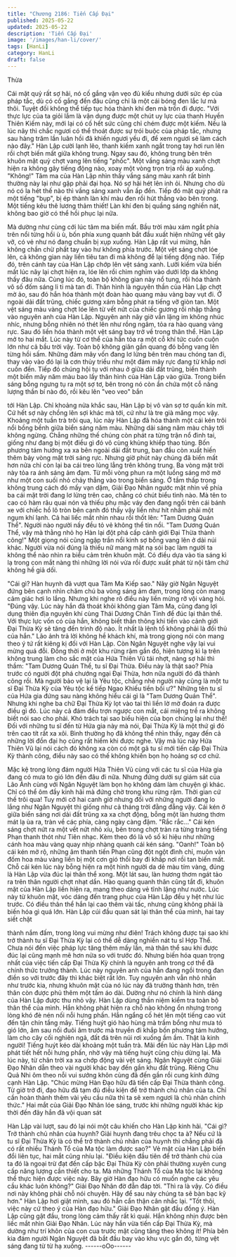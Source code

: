 ```yaml
---
title: "Chương 2186: Tiến Cấp Đại"
published: 2025-05-22
updated: 2025-05-22
description: 'Tiến Cấp Đại'
image: '/images/han-li/cover/'
tags: [HanLi]
category: HanLi
draft: false
---
```


Thừa

Cái mặt quỷ rất sợ hãi, nó cố gắng vặn vẹo đủ kiểu nhưng dưới
sức ép của pháp tắc, dù có cố gắng đến đâu cũng chỉ là một cái
bóng đen lắc lư mà thôi. Tuyệt đối không thể tiếp tục hóa thành
khí đen mà trốn đi được.
"Với thực lực của ta giỏi lắm là vận dụng được một chút uy lực
của thanh Huyền Thiên Kiếm này, mới lại có cố hết sức cũng chỉ
chém được một kiếm. Nếu là lúc nãy thì chắc ngươi có thể thoát
được sự trói buộc của pháp tắc, nhưng sau hàng trăm lần luân hồi
đã khiến ngươi yếu đi, để xem ngươi sẽ làm cách nào đây." Hàn
Lập cười lạnh lẽo, thanh kiếm xanh ngắt trong tay hơi run lên rồi
chợt biến mất giữa không trung.
Ngay sau đó, không trung bên trên khuôn mặt quỷ chợt vang lên
tiếng "phốc". Một vầng sáng màu xanh chợt hiện ra không gây
tiếng động nào, xoay một vòng trọn trịa rồi áp xuống.
"Không!"
Tâm ma của Hàn Lập nhìn thấy vầng sáng màu xanh rất bình
thường này lại như gặp phải đại họa. Nó sợ hãi hét lên inh ỏi.
Nhưng cho dù nó có la hét thế nào thì vầng sáng xanh vẫn ấp
đến. Tiếp đó mặt quỷ phát ra một tiếng "bụp", bị ép thành làn khí
màu đen rồi hút thẳng vào bên trong.
Một tiếng kêu thê lương thảm thiết!
Làn khí đen bị quầng sáng nghiền nát, không bao giờ có thể hồi
phục lại nữa.

Mà dường như cùng cới lúc tâm ma biến mất. Bầu trời màu xám
ngắt phía trên nổi từng hồi ù ù, bốn phía xung quanh bắt đầu xuất
hiện những vết gãy vỡ, có vẻ như nó đang chuẩn bị xụp xuống.
Hàn Lập rất vui mừng, hắn không chần chừ phất tay vào hư
không phía trước.
Một vệt sáng chợt lóe lên, cả không gian này liền tiêu tan đi mà
không để lại tiếng động nào.
Tiếp đó, trên cánh tay của Hàn Lập chớp lên vệt sáng xanh. Lưỡi
kiếm vừa biến mất lúc nãy lại chợt hiện ra, lóe lên rồi chìm nghỉm
vào dưới lớp da không thấy đâu nữa.
Cùng lúc đó, toàn bộ không gian này nổ tung, rồi hóa thành vô số
đốm sáng li ti mà tan đi.
Thân hình là nguyên thần của Hàn Lập chợt mờ ảo, sau đó hắn
hóa thành một đoàn hào quang màu vàng bay vụt đi.
Ở ngoài dải đất trũng, chiếc gương xám bỗng phát ra tiếng vỡ
giòn tan. Một vệt sáng màu vàng chợt lóe lên từ vết nứt của chiếc
gương rồi nhập thẳng vào nguyên anh của Hàn Lập.
Nguyên anh nãy giờ vẫn lặng im không nhúc nhíc, nhưng bỗng
nhiên nó thét lên như rồng ngâm, tỏa ra hào quang vàng rực. Sau
đó liền hóa thành một vệt sáng bay trở về trong thân thể.
Hàn Lập mở to hai mắt. Lúc này từ cơ thể của hắn tỏa ra một cỗ
khí tức cuồn cuộn lớn như cả bầu trời vậy.
Toàn bộ không giân gần quang đó bỗng vang lên từng hồi sấm.
Những đám mây vốn đang lơ lửng bên trên mau chóng tan đi,
thay vào vào đó lại là cơn thủy triều như một đám mây rực đang
từ khắp nơi cuốn đến. Tiếp đó chúng hội tụ với nhau ở giữa dải
đất trũng, biến thành một biển mây năm màu bao lấy thân hình
của Hàn Lập vào giữa.
Trong biển sáng bỗng ngưng tụ ra một sợ tơ, bên trong nó còn ẩn
chứa một cỗ năng lượng thần bí nào đó, rồi kêu lên "veo veo" bắn

tới Hàn Lập.
Chỉ khoảng nửa khắc sau, Hàn Lập bị vô vàn sợ tơ quấn kín mít.
Cứ hết sợ này chồng lên sợi khác mà tới, cứ như là tre già măng
mọc vậy.
Khoảng một tuần trà trôi qua, lúc này Hàn Lập đã hóa thành một
cái kén trôi nổi bồng bềnh giữa biển sáng năm màu.
Những dải sáng năm màu chảy tới không ngừng. Chẳng những
thế chúng còn phát ra từng trận nổ đinh tai, giống như đang bị
một điều gì đó vô cùng khủng khiếp thao túng.
Bốn phương tám hướng xa xa bên ngoài dải đất trung, ban đầu
còn xuất hiến thêm bảy vòng mặt trời sáng rực. Nhưng giờ phút
này chúng đã biến mất hơn nửa chỉ còn lại ba cái treo lủng lẳng
trên không trung.
Ba vòng mặt trời này tỏa ra ánh sáng ảm đạm. Từ mỗi vòng phun
ra một luồng sáng mờ mờ như một con suối nhỏ chảy thẳng vào
trong biển sáng.
Ở tầm thấp trong không trung cách đó mấy vạn dặm, Giải Đạo
Nhân ngước mặt nhìn về phía ba cái mặt trời đang lơ lửng trên
cao, chẳng có chút biểu tình nào.
Mà tên to cao có hàm râu quai nón và thiếu phụ mặc váy đen
đang ngồi trên cái bánh xe với chiếc hồ lô tròn bên cạnh đó thấy
vậy liền như hít nhầm phải một ngụm khí lạnh. Cả hai liếc mắt
nhìn nhau rồi thốt lên: "Tam Dương Quán Thể". Người nào người
nấy đều tỏ vẻ không thể tin nổi.
"Tam Dương Quán Thể, vậy mà thằng nhỏ họ Hàn lại đột phá cấp
cảnh giới Đại Thừa thành công!" Một giọng nói cũng ngập trần nổi
kinh sợ bỗng vang lên ở dải núi khác.
Người vừa nói đúng là thiếu nữ mang mặt nạ sói bạc làm người
ta không thể nào nhìn ra biểu cảm trên khuôn mặt. Có điều dựa
vào tia sáng kì lạ trong con mắt nàng thì những lời nói vừa rồi
được xuất phát từ nội tâm chứ không hề giả dối.

"Cái gì? Hàn huynh đã vượt qua Tâm Ma Kiếp sao." Nãy giờ
Ngân Nguyệt đứng bên cạnh nhìn chăm chú ba vòng sáng ảm
đạm, trong lòng còn mang cảm giác hơi lo lắng. Nhưng khi nghe
rõ điều này liền mừng rỡ vội vàng hỏi.
"Đúng vậy. Lúc này hắn đã thoát khỏi không gian Tâm Ma, cũng
đang lợi dụng thiên địa nguyên khí cùng Thái Dương Chân Tinh
để đúc lại thân thể. Với thực lực vốn có của hắn, không biết thần
thông khi tiến vào cảnh giới Đại Thừa Kỳ sẽ tăng đến trình độ
nào. Ít nhất là lệnh tổ không phải là đối thủ của hắn." Lão ảnh trả
lời không hề khách khí, mà trong giọng nói còn mang theo ý tứ rất
kiêng kị đối với Hàn Lập.
Còn Ngân Nguyệt nghe vậy lại vui mừng quá đỗi.
Đồng thời ở một khu rừng rậm gần đó, hiện tượng kì lạ trên
không trung làm cho sắc mặt của Hứa Thiên Vũ tái nhợt, nàng sợ
hãi thì thầm:
"Tam Dương Quán Thể, tu sĩ Đại Thừa. Điều này là thật sao?
Phía trước có người đột phá chướng ngại Đại Thừa, hơn nữa
người đó đã thành công rồi. Mà người bảo vệ lại là Yêu tộc, chẳng
nhẽ người này cũng là một tu sĩ Đại Thừa Kỳ của Yêu tộc kế tiếp
Ngao Khiếu tiền bối ư?" Những tên tu sĩ của Hứa gia đứng sau
nàng không hiểu cái gì là "Tam Dương Quán Thể". Nhưng khi
nghe ba chữ Đại Thừa Kỳ lọt vào tai thì liền lờ mờ đoán ra được
điều gì đó. Lúc này cả đám đều trợn ngược con mắt, cái miệng trề
ra không biết nói sao cho phải.
Khó trách tại sao biểu hiện của bọn chúng lại như thế!
Đối với những tu sĩ đến từ Hứa gia này mà nói, Đại Thừa Kỳ là
một thứ gì đó trên cao tít rất xa xôi. Bình thường họ đã không thể
nhìn thấy, ngay đến cả những lời đồn đại họ cũng rất hiếm khi
được nghe.
Vậy mà lúc này Hứa Thiên Vũ lại nói cách đó không xa còn có
một gã tu sĩ mới tiến cấp Đại Thừa Kỳ thành công, điều này sao
có thế không khiến bọn họ hoảng sợ cơ chứ.

Mặc kệ trong lòng đám người Hứa Thiên Vũ cùng với các tu sĩ
của Hứa gia đang có mưa to gió lớn đến đâu đi nữa. Nhưng đứng
dưới sự giám sát của Lão Ảnh cùng với Ngân Nguyệt làm bọn họ
không dám làm chuyện gì khác. Chỉ có thể ôm đầy kinh hãi mà
đứng chờ trong khu rừng rậm.
Thời gian cứ thế trôi qua! Tuy mới cỡ hai canh giờ nhưng đối với
những người đang lo lắng như Ngân Nguyệt thì giống như cả
tháng trời đằng đẵng vậy.
Cái kén ở giữa biển sáng nơi dải đất trũng xa xa chợt động, bỗng
một làn hương thơm mát lạ ùa ra, tràn về các phía, càng ngày
càng đậm.
"Rắc rắc..."
Cái kén sáng chợt nứt ra một vết nứt nhỏ xíu, bên trong chợt tràn
ra từng tràng tiếng Phạn thanh thót như Tiên nhạc. Kèm theo đó
là vô số kí hiệu như những cánh hoa màu vàng quay nhịp nhàng
quanh cái kén sáng.
"Oanh!"
Toàn bộ cái kén mở rộ, những âm thanh tiến Phạn cũng đột ngột
đình chỉ, muôn vàn đốm hoa màu vàng liền bị một cơn gió thổi
bay đi khắp nơi rồi tan biến mất.
Chỗ cái kén lúc này bỗng hiện ra một hình người da dẻ màu tím
vàng, đúng là Hàn Lập vừa đúc lại thân thể xong.
Một lát sau, làn hương thơm ngát tảo ra trên thân người chợt nhạt
dần. Hào quang quanh thân cũng tắt đi, khuôn mặt của Hàn Lập
liền hiện ra, mang theo dáng vẻ tĩnh lặng như nước.
Lúc này từ khuôn mặt, vóc dáng đến trang phục của Hàn Lập đều
y hệt như lúc trước. Có điều thân thể hắn lại cao thêm vài tấc,
nhưng cũng không phải là biến hóa gì quá lớn.
Hàn Lập cúi đầu quan sát lại thân thể của mình, hai tay siết chặt

thành nắm đấm, trong lòng vui mừng như điên!
Trách không được tại sao khi trở thành tu sĩ Đại Thừa Kỳ lại có
thể dễ dàng nghiền nát tu sĩ Hợp Thể. Chưa nói đến việc pháp
lực tăng thêm mấy lần, mà thân thể sau khi được đúc lại cũng
mạnh mẽ hơn nửa so với trước đó.
Nhưng biến hóa quan trọng nhất của việc tiến cấp Đại Thừa Kỳ
chính là nguyên anh trong cơ thể đã chính thức trưởng thành.
Lúc này nguyên anh của hắn đang ngồi trong đan điền so với
trước đây thì khác biệt rất lớn. Tuy nguyên anh vẫn nhỏ nhắn như
trước kia, nhưng khuôn mặt của nó lúc này đã trưởng thành hơn,
trên thân còn được phủ thêm một tấm áo dài. Dường như nó
chính là hình dáng của Hàn Lập được thu nhỏ vậy.
Hàn Lập dùng thần niệm kiểm tra toàn bộ thân thể của mình. Hắn
không phát hiện ra chỗ nào không ổn nhưng trong lòng khó đè
nén nối nỗi hưng phấn. Hắn ngẩng cố hét lên một tiếng cao vút
đến tận chín tầng mây.
Tiếng huýt gió hào hùng mà trầm bổng như mưa tó gió lớn, âm
sau nối đuôi âm trước mà truyền đi khắp bốn phương tám hướng,
làm cho cây cối nghiên ngả, đất đá trên núi rơi xuống ầm ầm.
Thật là kinh người!
Tiếng huýt kéo dài khoảng một tuần trà. Mãi đến lúc này Hàn Lập
mới phát tiết hết nỗi hưng phấn, nhờ vậy mà tiếng huýt cũng chịu
dừng lại.
Mà lúc này, từ chân trời xa xa chớp động vài vệt sáng. Ngân
Nguyệt cùng Giải Đạo Nhân dẫn theo vài người khác bay đến gần
khu đất trũng. Riêng Chu Quả Nhi ôm theo nỗi vui sướng khôn
cùng đã đến gần rồi cung kính đứng cạnh Hàn Lập.
"Chúc mừng Hàn Đạo hữu đã tiến cấp Đại Thừa thành công. Từ
giờ trở đi, đạo hữu đã tạm đủ điều kiện để trở thành chủ nhân của
ta. Chỉ cần hoàn thành thêm vài yêu cầu nữa thì ta sẽ xem ngươi
là chủ nhân chính thức." Hai mắt của Giải Đạo Nhân lóe sáng,
trước khi những người khác kịp thời đến đây hắn đã vội quan sát

Hàn Lập vài lượt, sau đó lại nói một câu khiến cho Hàn Lập kinh
hãi.
"Cái gì? Trở thành chủ nhân của huynh? Giải huynh đang trêu
chọc ta à? Nếu cứ là tu sĩ Đại Thừa Kỳ là có thể trở thành chủ
nhân của huynh thì chẳng phải đã có rất nhiều Thánh Tổ của Ma
tộc làm được sao?" Vẻ mặt của Hàn Lập biến đổi liên tục, hai mắt
cũng nhíu lại.
"Điều kiện đầu tiên để trở thành chủ của ta đó là ngoại trừ đạt đến
cấp bậc Đại Thừa Kỳ còn phải thường xuyên cung cấp năng
lượng cần thiết cho ta. Mà những Thánh Tổ của Ma tộc lại không
thể thực hiện được việc này. Bây giờ Hàn đạo hữu có muốn nghe
các yêu cầu khác luôn không?" Giải Đạo Nhân đờ đẫn đáp tời.
"Thì ra là vậy. Có điều nơi này không phải chỗ nói chuyện. Hãy để
sau này chúng ta sẽ bàn bạc kỹ hơn." Hàn Lập hơi giật mình, sau
đó hắn cẩn thận cân nhắc lại.
"Tốt thôi, việc này cứ theo ý của Hàn đạo hữu." Giải Đạo Nhân
gật đầu đồng ý.
Hàn Lập cũng gật đầu, trong lòng cảm thấy rất kì quái. Hắn không
nhịn được bèn liếc mắt nhìn Giải Đạo Nhân.
Lúc này hắn vừa tiến cấp Đại Thừa Kỳ, mà dường như trí khôn
của con cua trước mặt cũng tăng theo không ít!
Phía bên kia đám người Ngân Nguyệt đã bắt đầu bay vào khu
vực gần đó, từng vệt sáng đang từ từ hạ xuống.
------oOo------
